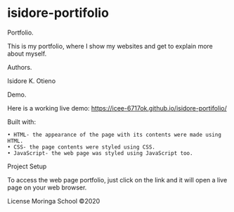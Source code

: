 # isidore-portifolio

Portfolio.

This is my portfolio, where I show my websites and get to explain more about myself.

Authors.

Isidore K. Otieno

Demo.

Here is a working live demo:  https://icee-6717ok.github.io/isidore-portifolio/

Built with:

    • HTML- the appearance of the page with its contents were made using HTML.
    • CSS- the page contents were styled using CSS.
    • JavaScript- the web page was styled using JavaScript too.

Project Setup

To access the web page portfolio, just click on the link and it will open a live page on your web browser.


License
Moringa School ©2020




